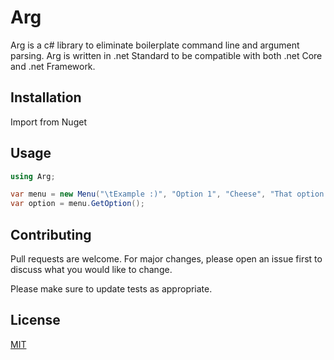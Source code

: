 # Arg
Arg is a c# library to eliminate boilerplate command line and argument parsing.  Arg is written in .net Standard to be compatible with both .net Core and .net Framework.

## Installation

Import from Nuget


## Usage

```c#
using Arg;

var menu = new Menu("\tExample :)", "Option 1", "Cheese", "That option with the long name");
var option = menu.GetOption();

```

## Contributing
Pull requests are welcome. For major changes, please open an issue first to discuss what you would like to change.

Please make sure to update tests as appropriate.

## License
[MIT](https://choosealicense.com/licenses/mit/)
